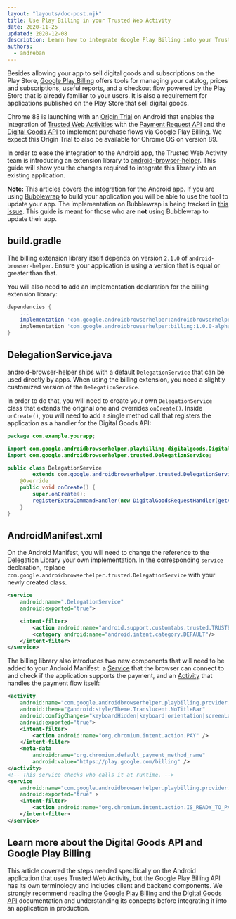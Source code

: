 ```yaml
---
layout: "layouts/doc-post.njk"
title: Use Play Billing in your Trusted Web Activity
date: 2020-11-25
updated: 2020-12-08
description: Learn how to integrate Google Play Billing into your Trusted Web Activity project.
authors:
  - andreban
---
```


Besides allowing your app to sell digital goods and subscriptions on the Play Store,
[Google Play Billing][1] offers tools for managing your catalog, prices and subscriptions, useful
reports, and a checkout flow powered by the Play Store that is already familiar to your users. It
is also a requirement for applications published on the Play Store that sell digital goods.

Chrome 88 is launching with an [Origin Trial][11] on Android that enables the integration of
[Trusted Web Activities][2] with the [Payment Request API][3] and the [Digital Goods API][4] to
implement purchase flows via Google Play Billing. We expect this Origin Trial to also be available
for Chrome OS on version 89.

In order to ease the integration to the Android app, the Trusted Web Activity team is introducing
an extension library to [android-browser-helper][5]. This guide will show you the changes required
to integrate this library into an existing application.

**Note:** This articles covers the integration for the Android app. If you are using
[Bubblewrap][9] to build your application you will be able to use the tool to update your app. The
implementation on Bubblewrap is being tracked in [this issue][10]. This guide is meant for
those who are **not** using Bubblewrap to update their app.

## build.gradle

The billing extension library itself depends on version `2.1.0` of `android-browser-helper`. Ensure
your application is using a version that is equal or greater than that. 

You will also need to add an implementation declaration for the billing extension library:

```groovy
dependencies {
    ...
    implementation 'com.google.androidbrowserhelper:androidbrowserhelper:2.1.0'
    implementation 'com.google.androidbrowserhelper:billing:1.0.0-alpha05'
}
```

## DelegationService.java

android-browser-helper ships with a default `DelegationService` that can be used directly by apps.
When using the billing extension, you need a slightly customized version of the
`DelegationService`.

In order to do that, you will need to create your own `DelegationService` class that extends the
original one and overrides `onCreate()`. Inside `onCreate()`, you will need to add a single
method call that registers the application as a handler for the Digital Goods API:

```java
package com.example.yourapp;

import com.google.androidbrowserhelper.playbilling.digitalgoods.DigitalGoodsRequestHandler;
import com.google.androidbrowserhelper.trusted.DelegationService;

public class DelegationService
        extends com.google.androidbrowserhelper.trusted.DelegationService {
    @Override
    public void onCreate() {
        super.onCreate();
        registerExtraCommandHandler(new DigitalGoodsRequestHandler(getApplicationContext()));
    }
}
```

## AndroidManifest.xml

On the Android Manifest, you will need to change the reference to the Delegation Library your own
implementation. In the corresponding `service` declaration, replace
`com.google.androidbrowserhelper.trusted.DelegationService` with your newly created class.

```xml
<service
    android:name=".DelegationService"
    android:exported="true">

    <intent-filter>
        <action android:name="android.support.customtabs.trusted.TRUSTED_WEB_ACTIVITY_SERVICE"/>
        <category android:name="android.intent.category.DEFAULT"/>
    </intent-filter>
</service>
```

The billing library also introduces two new components that will need to be added to your Android
Manifest: a [Service][6] that the browser can connect to and check if the application supports the
payment, and an [Activity][7] that handles the payment flow itself:

```xml
<activity
    android:name="com.google.androidbrowserhelper.playbilling.provider.PaymentActivity"
    android:theme="@android:style/Theme.Translucent.NoTitleBar"
    android:configChanges="keyboardHidden|keyboard|orientation|screenLayout|screenSize"
    android:exported="true">
    <intent-filter>
        <action android:name="org.chromium.intent.action.PAY" />
    </intent-filter>
    <meta-data
        android:name="org.chromium.default_payment_method_name"
        android:value="https://play.google.com/billing" />
</activity>
<!-- This service checks who calls it at runtime. -->
<service
    android:name="com.google.androidbrowserhelper.playbilling.provider.PaymentService"
    android:exported="true" >
    <intent-filter>
        <action android:name="org.chromium.intent.action.IS_READY_TO_PAY" />
    </intent-filter>
</service>
```

## Learn more about the Digital Goods API and Google Play Billing

This article covered the steps needed specifically on the Android application that uses Trusted Web
Activity, but the Google Play Billing API has its own terminology and includes client and backend
components. We strongly recommend reading the [Google Play Billing][1] and the
[Digital Goods API][4] documentation and understanding its concepts before integrating it into an
application in production.

[1]: https://developer.android.com/google/play/billing
[2]: /docs/android/trusted-web-activity/
[3]: https://www.w3.org/TR/payment-request/
[4]: https://github.com/WICG/digital-goods
[5]: https://github.com/GoogleChrome/android-browser-helper
[6]: https://developer.android.com/guide/components/services
[7]: https://developer.android.com/reference/android/app/Activity
[8]: https://developer.android.com/google/play/billing/terminology
[9]: https://github.com/GoogleChromeLabs/bubblewrap
[10]: https://github.com/GoogleChromeLabs/bubblewrap/issues/376
[11]: https://web.dev/origin-trials/

